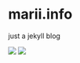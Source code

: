 # marii.info
just a jekyll blog

![](https://travis-ci.org/mnyrop/mnyrop.github.io.svg?branch=master) 
![](https://gemnasium.com/badges/github.com/mnyrop/mnyrop.github.io.svg)

